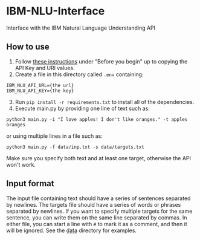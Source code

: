# IBM-NLU-Interface
Interface with the IBM Natural Language Understanding API

## How to use

1. Follow [these instructions](https://cloud.ibm.com/docs/natural-language-understanding?topic=natural-language-understanding-getting-started) under "Before you begin" up to copying the API Key and URl values.
2. Create a file in this directory called `.env` containing:
```
IBM_NLU_API_URL={the url}
IBM_NLU_API_KEY={the key}
```
3. Run `pip install -r requirements.txt` to install all of the dependencies.
4. Execute main.py by providing one line of text such as:
```
python3 main.py -i "I love apples! I don't like oranges." -t apples oranges
```
or using multiple lines in a file such as:
```
python3 main.py -f data/inp.txt -s data/targets.txt
```
Make sure you specify both text and at least one target, otherwise the API won't work.

## Input format

The input file containing text should have a series of sentences separated by newlines. The targets file should have a series of words or phrases separated by newlines. If you want to specify multiple targets for the same sentence, you can write them on the same line separated by commas. In either file, you can start a line with `#` to mark it as a comment, and then it will be ignored. See the [data](/data) directory for examples.
